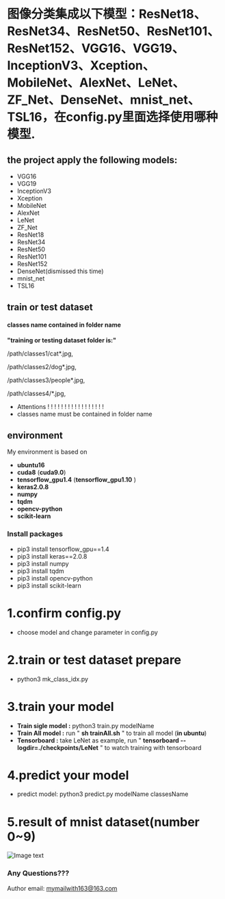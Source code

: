 # 图像分类集成以下模型：ResNet18、ResNet34、ResNet50、ResNet101、ResNet152、VGG16、VGG19、InceptionV3、Xception、MobileNet、AlexNet、LeNet、ZF_Net、DenseNet、mnist_net、TSL16，在config.py里面选择使用哪种模型.

## the project apply the following models:


* VGG16
* VGG19
* InceptionV3
* Xception
* MobileNet
* AlexNet
* LeNet
* ZF_Net
* ResNet18
* ResNet34
* ResNet50
* ResNet101
* ResNet152
* DenseNet(dismissed this time)
* mnist_net
* TSL16


## train or test dataset


####  classes name contained in folder name
__"training or testing dataset folder is:"__

/path/classes1/cat*.jpg,

/path/classes2/dog*.jpg,

/path/classes3/people*.jpg,

/path/classes4/*.jpg,




* Attentions ! ! ! ! ! ! ! ! ! ! ! ! ! ! ! ! !
* classes name must be contained in folder name 

## environment
My environment is based on 
* __ubuntu16__ 
* __cuda8__ (__cuda9.0__)
* __tensorflow_gpu1.4__ (__tensorflow_gpu1.10__ )
* __keras2.0.8__
* __numpy__
* __tqdm__
* __opencv-python__
* __scikit-learn__
### Install packages
* pip3 install tensorflow_gpu==1.4
* pip3 install keras==2.0.8
* pip3 install numpy
* pip3 install tqdm
* pip3 install opencv-python
* pip3 install scikit-learn

# 1.confirm config.py
* choose model and change parameter in config.py

# 2.train or test  dataset prepare
* python3 mk_class_idx.py

# 3.train your model
* __Train sigle model :__  python3 train.py modelName
* __Train All model :__ run " __sh trainAll.sh__ " to train all model (__in ubuntu__)
* __Tensorboard :__ take LeNet as example, run " __tensorboard --logdir=./checkpoints/LeNet__ " to watch training with tensorboard

# 4.predict your model
* predict model: python3 predict.py modelName classesName

# 5.result of mnist dataset(number 0~9)
  ![Image text](https://github.com/tslgithub/image_class/blob/master/resultMNIST.png)

### Any Questions???
Author email: mymailwith163@163.com
